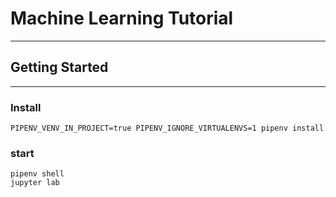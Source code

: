 # Machine Learning Tutorial

---

## Getting Started 

---
### Install 
```shell
PIPENV_VENV_IN_PROJECT=true PIPENV_IGNORE_VIRTUALENVS=1 pipenv install
```

### start
```shell
pipenv shell 
jupyter lab 
```



